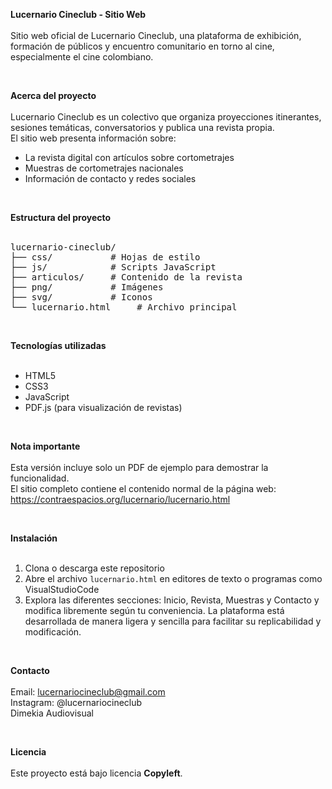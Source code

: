 <b>Lucernario Cineclub - Sitio Web</b><br><br>
Sitio web oficial de Lucernario Cineclub, una plataforma de exhibición, formación de públicos y encuentro comunitario en torno al cine, especialmente el cine colombiano.

<br>

<b>Acerca del proyecto</b><br><br>
Lucernario Cineclub es un colectivo que organiza proyecciones itinerantes, sesiones temáticas, conversatorios y publica una revista propia.  
El sitio web presenta información sobre:

- La revista digital con artículos sobre cortometrajes  
- Muestras de cortometrajes nacionales  
- Información de contacto y redes sociales  

<br>

<b>Estructura del proyecto</b><br><br>

<pre>
lucernario-cineclub/
├── css/           # Hojas de estilo
├── js/            # Scripts JavaScript
├── articulos/     # Contenido de la revista
├── png/           # Imágenes
├── svg/           # Iconos
└── lucernario.html     # Archivo principal
</pre>

<br>

<b>Tecnologías utilizadas</b><br><br>
- HTML5  
- CSS3  
- JavaScript  
- PDF.js (para visualización de revistas)  

<br>

<b>Nota importante</b><br><br>
Esta versión incluye solo un PDF de ejemplo para demostrar la funcionalidad.  
El sitio completo contiene el contenido normal de la página web: https://contraespacios.org/lucernario/lucernario.html

<br>

<b>Instalación</b><br><br>
1. Clona o descarga este repositorio  
2. Abre el archivo <code>lucernario.html</code> en editores de texto o programas como VisualStudioCode  
3. Explora las diferentes secciones: Inicio, Revista, Muestras y Contacto y modifica libremente según tu conveniencia. La plataforma está desarrollada de manera ligera y sencilla para facilitar su replicabilidad y modificación.  

<br>

<b>Contacto</b><br><br>
Email: lucernariocineclub@gmail.com  
Instagram: @lucernariocineclub  
Dimekia Audiovisual  

<br>

<b>Licencia</b><br><br>
Este proyecto está bajo licencia <b>Copyleft</b>.
